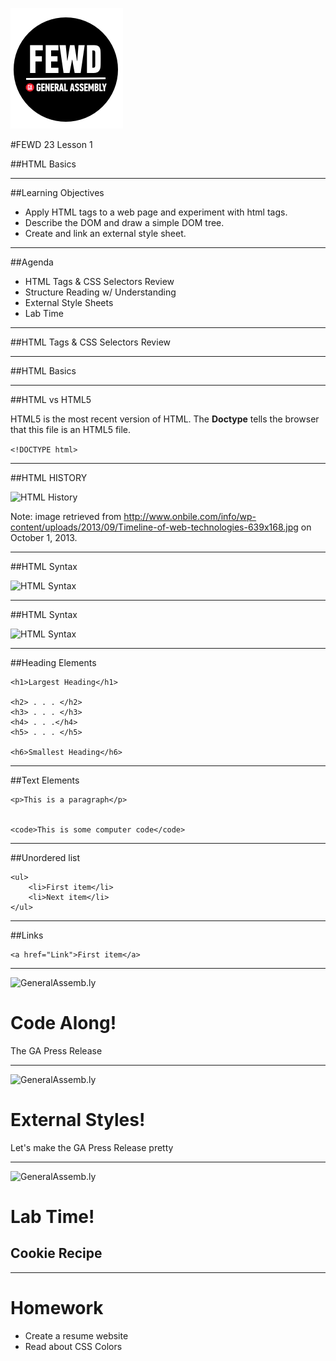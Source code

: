 ![GeneralAssemb.ly](../../img/icons/FEWD_Logo.png)

#FEWD 23 Lesson 1

##HTML Basics

---

##Learning Objectives

* Apply HTML tags <html><head><!DOCTYPE html><body> to a web page and experiment with html tags.
* Describe the DOM and draw a simple DOM tree.
* Create and link an external style sheet.

---

##Agenda

*	HTML Tags & CSS Selectors Review
*	Structure Reading w/ Understanding
*	External Style Sheets
*	Lab Time

---

##HTML Tags & CSS Selectors Review

---

##HTML Basics

---

##HTML vs HTML5

HTML5 is the most recent version of HTML.
The __Doctype__ tells the browser that this file is an HTML5 file.


```<!DOCTYPE html>```

---

##HTML HISTORY

![HTML History](../../img/unit_1/Timeline_of_web_technologies.jpg)

Note:
image retrieved from http://www.onbile.com/info/wp-content/uploads/2013/09/Timeline-of-web-technologies-639x168.jpg on October 1, 2013.

---

##HTML Syntax

![HTML Syntax](../../img/unit_1/tags.png)

---

##HTML Syntax

![HTML Syntax](../../img/unit_1/tags_attributes.png)

---

##Heading Elements

	<h1>Largest Heading</h1>
	
	<h2> . . . </h2>
	<h3> . . . </h3>
	<h4> . . .</h4>
	<h5> . . . </h5>

	<h6>Smallest Heading</h6>

---

##Text Elements

	<p>This is a paragraph</p>


	<code>This is some computer code</code>

---


##Unordered list

	<ul>
		<li>First item</li>
		<li>Next item</li>
	</ul>

---

##Links

	<a href="Link">First item</a>

---

![GeneralAssemb.ly](../../img/icons/code_along.png)

# Code Along!

The GA Press Release

---

![GeneralAssemb.ly](../../img/icons/code_along.png)

# External Styles!

Let's make the GA Press Release pretty

---

![GeneralAssemb.ly](../../img/icons/exercise_icon_md.png)

# Lab Time!
## Cookie Recipe

---

# Homework

* Create a resume website
* Read about CSS Colors

